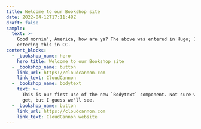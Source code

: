 ```yaml
---
title: Welcome to our Bookshop site
date: 2022-04-12T17:11:48Z
draft: false
sample:
  text: >-
    Good mornin', America, how are ya? The above was entered in Hugo; I'm
    entering this in CC.
content_blocks:
  - _bookshop_name: hero
    hero_title: Welcome to our Bookshop site
  - _bookshop_name: button
    link_url: https://cloudcannon.com
    link_text: CloudCannon
  - _bookshop_name: bodytext
    text: >-
      This is our first use of the new `Bodytext` component. Not sure what we'll
      get, but I guess we'll see.
  - _bookshop_name: button
    link_url: https://cloudcannon.com
    link_text: CloudCannon website
---
```


